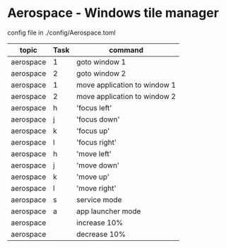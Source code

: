 # Aerospace - Windows tile manager
config file in ./config/Aerospace.toml

| topic | Task                           | command                    |
| --- | ------------------------------ | -------------------------- |
| aerospace | <opt>1 | goto window 1 |
| aerospace | <opt>2 | goto window 2 |
| aerospace | <opt><shift>1 | move application to window 1 |
| aerospace | <opt><shift>2 | move application to window 2 |
| aerospace | <opt>h | 'focus left' |
| aerospace | <opt>j | 'focus down' |
| aerospace | <opt>k | 'focus up' |
| aerospace | <opt>l | 'focus right' |
| aerospace | <opt><shift>h | 'move left' |
| aerospace | <opt><shift>j | 'move down' |
| aerospace | <opt><shift>k | 'move up' |
| aerospace | <opt><shift>l | 'move right' |
| aerospace | <opt><shift>s | service mode |
| aerospace | <opt><shift>a | app launcher mode |
| aerospace | <opt><shift><up> | increase 10% |
| aerospace | <opt><shift><down> | decrease 10% |
